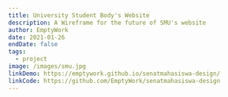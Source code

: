 ```yaml
---
title: University Student Body's Website
description: A Wireframe for the future of SMU's website
author: EmptyWork
date: 2021-01-26
endDate: false
tags:
  - project
image: /images/smu.jpg
linkDemo: https://emptywork.github.io/senatmahasiswa-design/
linkCode: https://github.com/EmptyWork/senatmahasiswa-design
---
```

